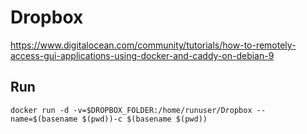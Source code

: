 # Dropbox

https://www.digitalocean.com/community/tutorials/how-to-remotely-access-gui-applications-using-docker-and-caddy-on-debian-9

## Run

```
docker run -d -v=$DROPBOX_FOLDER:/home/runuser/Dropbox --name=$(basename $(pwd))-c $(basename $(pwd))
```

